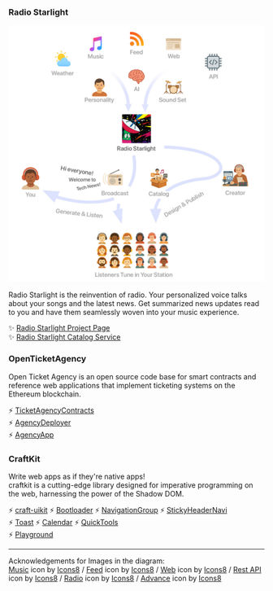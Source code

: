 ### Radio Starlight

![image](fig.jpg)

Radio Starlight is the reinvention of radio. Your personalized voice talks about your songs and the latest news. Get summarized news updates read to you and have them seamlessly woven into your music experience. 

✨ [Radio Starlight Project Page](https://github.com/RayKitajima/RadioStarlight)  
✨ [Radio Starlight Catalog Service](https://github.com/RayKitajima/StarlightCatalogService)

### OpenTicketAgency

Open Ticket Agency is an open source code base for smart contracts and reference web applications that implement ticketing systems on the Ethereum blockchain.

⚡️ [TicketAgencyContracts](https://github.com/RayKitajima/TicketAgencyContracts)  
⚡️ [AgencyDeployer](https://github.com/RayKitajima/AgencyDeployer)  
⚡️ [AgencyApp](https://github.com/RayKitajima/AgencyApp)  

### CraftKit

Write web apps as if they're native apps!  
craftkit is a cutting-edge library designed for imperative programming on the web, harnessing the power of the Shadow DOM.

⚡️ [craft-uikit](https://github.com/craftkit/craft-uikit) ⚡️ [Bootloader](https://github.com/craftkit/craft-bootloader) ⚡️ [NavigationGroup](https://github.com/craftkit/craft-widget-navigationgroup) ⚡️ [StickyHeaderNavi](https://github.com/craftkit/craft-widget-stickyheadernavi)  
⚡️ [Toast](https://github.com/craftkit/craft-widget-toast) ⚡️ [Calendar](https://github.com/craftkit/craft-widget-calendar) ⚡️ [QuickTools](https://github.com/craftkit/craft-widget-quicktools)  
⚡️ [Playground](https://github.com/craftkit/craftkit-playground)  

--- 

Acknowledgements for Images in the diagram:  
<a target="_blank" href="https://icons8.com/icon/81TSi6Gqk0tm/music">Music</a> icon by <a target="_blank" href="https://icons8.com">Icons8</a> / 
<a target="_blank" href="https://icons8.com/icon/13841/rss">Feed</a> icon by <a target="_blank" href="https://icons8.com">Icons8</a> / 
<a target="_blank" href="https://icons8.com/icon/63807/website">Web</a> icon by <a target="_blank" href="https://icons8.com">Icons8</a> / 
<a target="_blank" href="https://icons8.com/icon/21895/rest-api">Rest API</a> icon by <a target="_blank" href="https://icons8.com">Icons8</a> / 
<a target="_blank" href="https://icons8.com/icon/12793/radio">Radio</a> icon by <a target="_blank" href="https://icons8.com">Icons8</a> / 
<a target="_blank" href="https://icons8.com/icon/12376/advance">Advance</a> icon by <a target="_blank" href="https://icons8.com">Icons8</a> 
